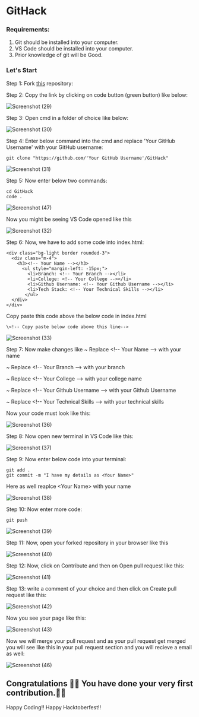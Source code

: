 # GitHack

### Requirements:
1. Git should be installed into your computer.
2. VS Code should be installed into your computer.
3. Prior knowledge of git will be Good.

### Let's Start

Step 1: Fork [this](https://github.com/Ghanshyam89/GitHack) repository:

Step 2: Copy the link by clicking on code button (green button) like below:
  
  ![Screenshot (29)](https://user-images.githubusercontent.com/63035436/194270313-66c01eb8-80f8-46ba-9c8e-8bef0fc5441d.png)

Step 3: Open cmd in a folder of choice like below:
  
  ![Screenshot (30)](https://user-images.githubusercontent.com/63035436/194271416-01c487b5-eccd-4d83-9966-68bbaf7918e7.png)

Step 4: Enter below command into the cmd and replace 'Your GitHub Username' with your GitHub username:  
  ```
  git clone "https://github.com/'Your GitHub Username'/GitHack"
  ```

![Screenshot (31)](https://user-images.githubusercontent.com/63035436/194274874-d01578ac-2699-41c0-8453-4559db34c4cf.png)

Step 5: Now enter below two commands:
```
cd GitHack
code .
```

![Screenshot (47)](https://user-images.githubusercontent.com/63035436/194276047-146b129c-b1b9-4cbe-8cfa-9746573a36c4.png)

Now you might be seeing VS Code opened like this

![Screenshot (32)](https://user-images.githubusercontent.com/63035436/194276217-5acfd7c5-ba18-455b-9a60-8e3f41e541a1.png)

Step 6: Now, we have to add some code into index.html:
  ```
  <div class="bg-light border rounded-3">
    <div class="m-4">
      <h3><!-- Your Name --></h3>
        <ul style="margin-left: -15px;">
          <li>Branch: <!-- Your Branch --></li>
          <li>College: <!-- Your College --></li>
          <li>Github Username: <!-- Your Github Username --></li>
          <li>Tech Stack: <!-- Your Technical Skills --></li>
         </ul>
    </div>
  </div>
  ```

Copy paste this code above the below code in index.html
```
\<!-- Copy paste below code above this line-->
```

![Screenshot (33)](https://user-images.githubusercontent.com/63035436/194279411-ca3e869a-3a40-479a-b642-024a59a28c6e.png)

Step 7: Now make changes like
~ Replace \<!-- Your Name --> with your name

~ Replace \<!-- Your Branch --> with your branch

~ Replace \<!-- Your College --> with your college name

~ Replace \<!-- Your Github Username --> with your Github Username

~ Replace \<!-- Your Technical Skills --> with your technical skills

Now your code must look like this:

![Screenshot (36)](https://user-images.githubusercontent.com/63035436/194279678-16bf9505-a785-49fa-a332-259865b7ac72.png)

Step 8: Now open new terminal in VS Code like this:

![Screenshot (37)](https://user-images.githubusercontent.com/63035436/194280114-37aa2e59-52bd-454b-9abd-c5e253a72fb5.png)

Step 9: Now enter below code into your terminal:
```
git add .
git commit -m "I have my details as <Your Name>"
```
Here as well reaplce \<Your Name> with your name 

![Screenshot (38)](https://user-images.githubusercontent.com/63035436/194280809-d17640a5-1ef2-4edf-85e8-8df488913053.png)

Step 10: Now enter more code:
```
git push
```

![Screenshot (39)](https://user-images.githubusercontent.com/63035436/194281068-4d3950a4-6058-49f3-9989-0668c9919379.png)

Step 11: Now, open your forked repository in your browser like this

![Screenshot (40)](https://user-images.githubusercontent.com/63035436/194281353-3a109f3e-8e8d-41f9-bf1c-bba8d085866f.png)

Step 12: Now, click on Contribute and then on Open pull request like this:

![Screenshot (41)](https://user-images.githubusercontent.com/63035436/194281543-68774ac6-0ff1-479f-a36e-b300bba72113.png)

Step 13: write a comment of your choice and then click on Create pull request like this:

![Screenshot (42)](https://user-images.githubusercontent.com/63035436/194281835-f8355e05-09cf-4bc5-b632-d7e6bb94b129.png)

Now you see your page like this:

![Screenshot (43)](https://user-images.githubusercontent.com/63035436/194281940-c4a1dd01-a0e0-4b5c-9ec3-4a26053b2e43.png)

Now we will merge your pull request and as your pull request get merged you will see like this in your pull request section and you will recieve a email as well:

![Screenshot (46)](https://user-images.githubusercontent.com/63035436/194282515-fe9b8a9a-017d-4d33-b85b-7d8c4082e3e4.png)

## Congratulations 🎉🎉 You have done your very first contribution.🥳🥳

Happy Coding!!
Happy Hacktoberfest!!


